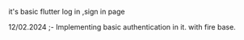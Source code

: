 it's basic flutter log in ,sign in page


12/02.2024 ;-
  Implementing basic authentication in it. with fire base.